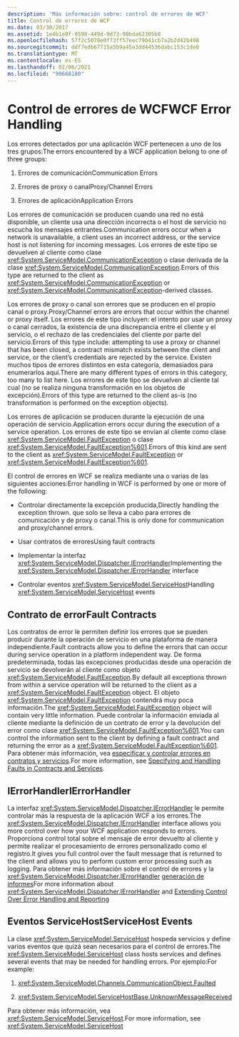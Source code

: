 ```yaml
---
description: 'Más información sobre: control de errores de WCF'
title: Control de errores de WCF
ms.date: 03/30/2017
ms.assetid: 1e4b1e0f-9598-449d-9d73-90bda62305b8
ms.openlocfilehash: 57f2c5078e0f73ff57eec79041cb7a2b2d42b498
ms.sourcegitcommit: ddf7edb67715a5b9a45e3dd44536dabc153c1de0
ms.translationtype: MT
ms.contentlocale: es-ES
ms.lasthandoff: 02/06/2021
ms.locfileid: "99668180"
---
```

# <a name="wcf-error-handling"></a><span data-ttu-id="e2187-103">Control de errores de WCF</span><span class="sxs-lookup"><span data-stu-id="e2187-103">WCF Error Handling</span></span>

<span data-ttu-id="e2187-104">Los errores detectados por una aplicación WCF pertenecen a uno de los tres grupos:</span><span class="sxs-lookup"><span data-stu-id="e2187-104">The errors encountered by a WCF application belong to one of three groups:</span></span>  
  
1. <span data-ttu-id="e2187-105">Errores de comunicación</span><span class="sxs-lookup"><span data-stu-id="e2187-105">Communication Errors</span></span>  
  
2. <span data-ttu-id="e2187-106">Errores de proxy o canal</span><span class="sxs-lookup"><span data-stu-id="e2187-106">Proxy/Channel Errors</span></span>  
  
3. <span data-ttu-id="e2187-107">Errores de aplicación</span><span class="sxs-lookup"><span data-stu-id="e2187-107">Application Errors</span></span>  
  
 <span data-ttu-id="e2187-108">Los errores de comunicación se producen cuando una red no está disponible, un cliente usa una dirección incorrecta o el host de servicio no escucha los mensajes entrantes.</span><span class="sxs-lookup"><span data-stu-id="e2187-108">Communication errors occur when a network is unavailable, a client uses an incorrect address, or the service host is not listening for incoming messages.</span></span> <span data-ttu-id="e2187-109">Los errores de este tipo se devuelven al cliente como clase <xref:System.ServiceModel.CommunicationException> o clase derivada de la clase <xref:System.ServiceModel.CommunicationException>.</span><span class="sxs-lookup"><span data-stu-id="e2187-109">Errors of this type are returned to the client as <xref:System.ServiceModel.CommunicationException> or <xref:System.ServiceModel.CommunicationException>-derived classes.</span></span>  
  
 <span data-ttu-id="e2187-110">Los errores de proxy o canal son errores que se producen en el propio canal o proxy.</span><span class="sxs-lookup"><span data-stu-id="e2187-110">Proxy/Channel errors are errors that occur within the channel or proxy itself.</span></span> <span data-ttu-id="e2187-111">Los errores de este tipo incluyen: el intento por usar un proxy o canal cerrados, la existencia de una discrepancia entre el cliente y el servicio, o el rechazo de las credenciales del cliente por parte del servicio.</span><span class="sxs-lookup"><span data-stu-id="e2187-111">Errors of this type include: attempting to use a proxy or channel that has been closed, a contract mismatch exists between the client and service, or the client’s credentials are rejected by the service.</span></span> <span data-ttu-id="e2187-112">Existen muchos tipos de errores distintos en esta categoría, demasiados para enumerarlos aquí.</span><span class="sxs-lookup"><span data-stu-id="e2187-112">There are many different types of errors in this category, too many to list here.</span></span> <span data-ttu-id="e2187-113">Los errores de este tipo se devuelven al cliente tal cual (no se realiza ninguna transformación en los objetos de excepción).</span><span class="sxs-lookup"><span data-stu-id="e2187-113">Errors of this type are returned to the client as-is (no transformation is performed on the exception objects).</span></span>  
  
 <span data-ttu-id="e2187-114">Los errores de aplicación se producen durante la ejecución de una operación de servicio.</span><span class="sxs-lookup"><span data-stu-id="e2187-114">Application errors occur during the execution of a service operation.</span></span> <span data-ttu-id="e2187-115">Los errores de este tipo se envían al cliente como clase <xref:System.ServiceModel.FaultException> o clase <xref:System.ServiceModel.FaultException%601>.</span><span class="sxs-lookup"><span data-stu-id="e2187-115">Errors of this kind are sent to the client as <xref:System.ServiceModel.FaultException> or <xref:System.ServiceModel.FaultException%601>.</span></span>  
  
 <span data-ttu-id="e2187-116">El control de errores en WCF se realiza mediante una o varias de las siguientes acciones:</span><span class="sxs-lookup"><span data-stu-id="e2187-116">Error handling in WCF is performed by one or more of the following:</span></span>  
  
- <span data-ttu-id="e2187-117">Controlar directamente la excepción producida,</span><span class="sxs-lookup"><span data-stu-id="e2187-117">Directly handling the exception thrown.</span></span> <span data-ttu-id="e2187-118">que solo se lleva a cabo para errores de comunicación y de proxy o canal.</span><span class="sxs-lookup"><span data-stu-id="e2187-118">This is only done for communication and proxy/channel errors.</span></span>  
  
- <span data-ttu-id="e2187-119">Usar contratos de errores</span><span class="sxs-lookup"><span data-stu-id="e2187-119">Using fault contracts</span></span>  
  
- <span data-ttu-id="e2187-120">Implementar la interfaz <xref:System.ServiceModel.Dispatcher.IErrorHandler></span><span class="sxs-lookup"><span data-stu-id="e2187-120">Implementing the <xref:System.ServiceModel.Dispatcher.IErrorHandler> interface</span></span>  
  
- <span data-ttu-id="e2187-121">Controlar eventos <xref:System.ServiceModel.ServiceHost></span><span class="sxs-lookup"><span data-stu-id="e2187-121">Handling <xref:System.ServiceModel.ServiceHost> events</span></span>  
  
## <a name="fault-contracts"></a><span data-ttu-id="e2187-122">Contrato de error</span><span class="sxs-lookup"><span data-stu-id="e2187-122">Fault Contracts</span></span>  

 <span data-ttu-id="e2187-123">Los contratos de error le permiten definir los errores que se pueden producir durante la operación de servicio en una plataforma de manera independiente.</span><span class="sxs-lookup"><span data-stu-id="e2187-123">Fault contracts allow you to define the errors that can occur during service operation in a platform independent way.</span></span> <span data-ttu-id="e2187-124">De forma predeterminada, todas las excepciones producidas desde una operación de servicio se devolverán al cliente como objeto <xref:System.ServiceModel.FaultException>.</span><span class="sxs-lookup"><span data-stu-id="e2187-124">By default all exceptions thrown from within a service operation will be returned to the client as a <xref:System.ServiceModel.FaultException> object.</span></span> <span data-ttu-id="e2187-125">El objeto <xref:System.ServiceModel.FaultException> contendrá muy poca información.</span><span class="sxs-lookup"><span data-stu-id="e2187-125">The <xref:System.ServiceModel.FaultException> object will contain very little information.</span></span> <span data-ttu-id="e2187-126">Puede controlar la información enviada al cliente mediante la definición de un contrato de error y la devolución del error como clase <xref:System.ServiceModel.FaultException%601>.</span><span class="sxs-lookup"><span data-stu-id="e2187-126">You can control the information sent to the client by defining a fault contract and returning the error as a <xref:System.ServiceModel.FaultException%601>.</span></span> <span data-ttu-id="e2187-127">Para obtener más información, vea [especificar y controlar errores en contratos y servicios](specifying-and-handling-faults-in-contracts-and-services.md).</span><span class="sxs-lookup"><span data-stu-id="e2187-127">For more information, see [Specifying and Handling Faults in Contracts and Services](specifying-and-handling-faults-in-contracts-and-services.md).</span></span>  
  
## <a name="ierrorhandler"></a><span data-ttu-id="e2187-128">IErrorHandler</span><span class="sxs-lookup"><span data-stu-id="e2187-128">IErrorHandler</span></span>  

 <span data-ttu-id="e2187-129">La interfaz <xref:System.ServiceModel.Dispatcher.IErrorHandler> le permite controlar más la respuesta de la aplicación WCF a los errores.</span><span class="sxs-lookup"><span data-stu-id="e2187-129">The <xref:System.ServiceModel.Dispatcher.IErrorHandler> interface allows you more control over how your WCF application responds to errors.</span></span>  <span data-ttu-id="e2187-130">Proporciona control total sobre el mensaje de error devuelto al cliente y permite realizar el procesamiento de errores personalizado como el registro.</span><span class="sxs-lookup"><span data-stu-id="e2187-130">It gives you full control over the fault message that is returned to the client and allows you to perform custom error processing such as logging.</span></span>  <span data-ttu-id="e2187-131">Para obtener más información sobre el control de errores y la <xref:System.ServiceModel.Dispatcher.IErrorHandler> [generación de informes](./samples/extending-control-over-error-handling-and-reporting.md)</span><span class="sxs-lookup"><span data-stu-id="e2187-131">For more information about <xref:System.ServiceModel.Dispatcher.IErrorHandler> and [Extending Control Over Error Handling and Reporting](./samples/extending-control-over-error-handling-and-reporting.md)</span></span>  
  
## <a name="servicehost-events"></a><span data-ttu-id="e2187-132">Eventos ServiceHost</span><span class="sxs-lookup"><span data-stu-id="e2187-132">ServiceHost Events</span></span>  

 <span data-ttu-id="e2187-133">La clase <xref:System.ServiceModel.ServiceHost> hospeda servicios y define varios eventos que quizá sean necesarios para el control de errores.</span><span class="sxs-lookup"><span data-stu-id="e2187-133">The <xref:System.ServiceModel.ServiceHost> class hosts services and defines several events that may be needed for handling errors.</span></span> <span data-ttu-id="e2187-134">Por ejemplo:</span><span class="sxs-lookup"><span data-stu-id="e2187-134">For example:</span></span>  
  
1. <xref:System.ServiceModel.Channels.CommunicationObject.Faulted>
  
2. <xref:System.ServiceModel.ServiceHostBase.UnknownMessageReceived>
  
 <span data-ttu-id="e2187-135">Para obtener más información, vea <xref:System.ServiceModel.ServiceHost>.</span><span class="sxs-lookup"><span data-stu-id="e2187-135">For more information, see <xref:System.ServiceModel.ServiceHost></span></span>
